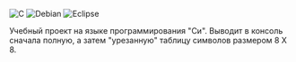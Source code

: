 ![C](https://img.shields.io/badge/c-%2300599C.svg?style=for-the-badge&logo=c&logoColor=white)
![Debian](https://img.shields.io/badge/Debian-D70A53?style=for-the-badge&logo=debian&logoColor=white)
![Eclipse](https://img.shields.io/badge/Eclipse-FE7A16.svg?style=for-the-badge&logo=Eclipse&logoColor=white)

Учебный проект на языке программирования "Си". 
Выводит в консоль сначала полную, а затем "урезанную" таблицу символов размером 8 Х 8.
